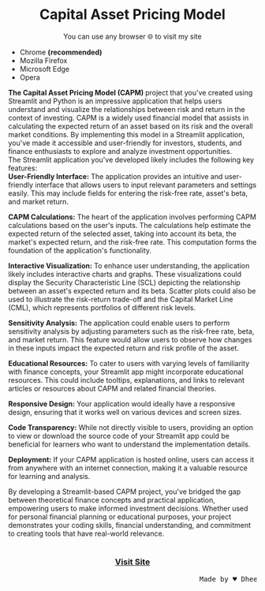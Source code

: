 # <h1 align='center'>Capital Asset Pricing Model</h1>
<p align='center'>
You can use any browser 🌐 to visit my site
</p>
<ul>
   <li>Chrome <strong>(recommended)</strong></li> 
   <li>Mozilla Firefox</li>
   <li>Microsoft Edge</li>
   <li>Opera</li>
</ul>
<div>
   <strong>The Capital Asset Pricing Model (CAPM) </strong> project that you've created using Streamlit and Python is an impressive application that helps users understand and visualize the relationships between risk and return in the context of investing. CAPM is a widely used financial model that assists in calculating the expected return of an asset based on its risk and the overall market conditions. By implementing this model in a Streamlit application, you've made it accessible and user-friendly for investors, students, and finance enthusiasts to explore and analyze investment opportunities.
<br>
The Streamlit application you've developed likely includes the following key features:
   <br>
<strong>User-Friendly Interface:</strong> The application provides an intuitive and user-friendly interface that allows users to input relevant parameters and settings easily. This may include fields for entering the risk-free rate, asset's beta, and market return.

<strong>CAPM Calculations:</strong> The heart of the application involves performing CAPM calculations based on the user's inputs. The calculations help estimate the expected return of the selected asset, taking into account its beta, the market's expected return, and the risk-free rate. This computation forms the foundation of the application's functionality.

<strong>Interactive Visualization:</strong> To enhance user understanding, the application likely includes interactive charts and graphs. These visualizations could display the Security Characteristic Line (SCL) depicting the relationship between an asset's expected return and its beta. Scatter plots could also be used to illustrate the risk-return trade-off and the Capital Market Line (CML), which represents portfolios of different risk levels.

<strong>Sensitivity Analysis:</strong> The application could enable users to perform sensitivity analysis by adjusting parameters such as the risk-free rate, beta, and market return. This feature would allow users to observe how changes in these inputs impact the expected return and risk profile of the asset.

<strong>Educational Resources:</strong> To cater to users with varying levels of familiarity with finance concepts, your Streamlit app might incorporate educational resources. This could include tooltips, explanations, and links to relevant articles or resources about CAPM and related financial theories.

<strong>Responsive Design:</strong> Your application would ideally have a responsive design, ensuring that it works well on various devices and screen sizes.

<strong>Code Transparency:</strong> While not directly visible to users, providing an option to view or download the source code of your Streamlit app could be beneficial for learners who want to understand the implementation details.

<strong>Deployment:</strong> If your CAPM application is hosted online, users can access it from anywhere with an internet connection, making it a valuable resource for learning and analysis.

By developing a Streamlit-based CAPM project, you've bridged the gap between theoretical finance concepts and practical application, empowering users to make informed investment decisions. Whether used for personal financial planning or educational purposes, your project demonstrates your coding skills, financial understanding, and commitment to creating tools that have real-world relevance.
</div>

# <h3 align='center'><a href="https://mv9cdr3bwbz7faw253ypjw.streamlit.app/">Visit Site</a></h3>
<pre>
                                              Made by ♥ Dheeraj Pyasi
</pre>
